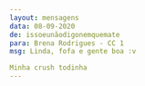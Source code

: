 ```yaml
---
layout: mensagens
data: 08-09-2020
de: issoeunãodigonemquemate
para: Brena Rodrigues - CC 1
msg: Linda, fofa e gente boa :v

Minha crush todinha
---
```

